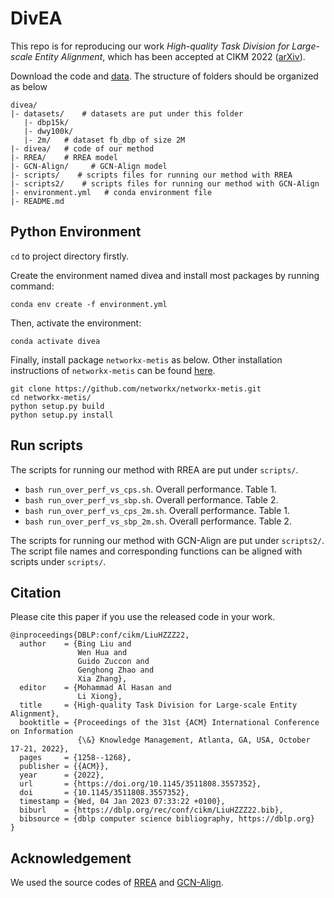 # DivEA

This repo is for reproducing our work *High-quality Task Division for Large-scale Entity Alignment*, which has been accepted at CIKM 2022
([arXiv](https://arxiv.org/pdf/2208.10366.pdf)).

Download the code and [data](https://www.dropbox.com/sh/1ecy19x7j6f4bak/AAA4rY28rizHe1AFlNVlYEAqa?dl=0). The structure of folders should be organized as below
```text
divea/
|- datasets/    # datasets are put under this folder
   |- dbp15k/
   |- dwy100k/
   |- 2m/   # dataset fb_dbp of size 2M
|- divea/   # code of our method
|- RREA/    # RREA model
|- GCN-Align/     # GCN-Align model
|- scripts/    # scripts files for running our method with RREA
|- scripts2/    # scripts files for running our method with GCN-Align
|- environment.yml   # conda environment file
|- README.md
```


## Python Environment

`cd` to project directory firstly. 

Create the environment named divea and install most packages by running command:
```shell
conda env create -f environment.yml
```

Then, activate the environment:
```shell
conda activate divea
```

Finally, install package `networkx-metis` as below. Other installation instructions of `networkx-metis` can be found [here](https://networkx-metis.readthedocs.io/en/latest/install.html).
```shell
git clone https://github.com/networkx/networkx-metis.git
cd networkx-metis/
python setup.py build
python setup.py install
```


## Run scripts

The scripts for running our method with RREA are put under `scripts/`.
* `bash run_over_perf_vs_cps.sh`. Overall performance. Table 1.
* `bash run_over_perf_vs_sbp.sh`. Overall performance. Table 2.
* `bash run_over_perf_vs_cps_2m.sh`. Overall performance. Table 1.
* `bash run_over_perf_vs_sbp_2m.sh`. Overall performance. Table 2.

The scripts for running our method with GCN-Align are put under `scripts2/`. The script file names and corresponding functions can be aligned with scripts under `scripts/`.


## Citation

Please cite this paper if you use the released code in your work.
```
@inproceedings{DBLP:conf/cikm/LiuHZZZ22,
  author    = {Bing Liu and
               Wen Hua and
               Guido Zuccon and
               Genghong Zhao and
               Xia Zhang},
  editor    = {Mohammad Al Hasan and
               Li Xiong},
  title     = {High-quality Task Division for Large-scale Entity Alignment},
  booktitle = {Proceedings of the 31st {ACM} International Conference on Information
               {\&} Knowledge Management, Atlanta, GA, USA, October 17-21, 2022},
  pages     = {1258--1268},
  publisher = {{ACM}},
  year      = {2022},
  url       = {https://doi.org/10.1145/3511808.3557352},
  doi       = {10.1145/3511808.3557352},
  timestamp = {Wed, 04 Jan 2023 07:33:22 +0100},
  biburl    = {https://dblp.org/rec/conf/cikm/LiuHZZZ22.bib},
  bibsource = {dblp computer science bibliography, https://dblp.org}
}
```

## Acknowledgement

We used the source codes of [RREA](https://github.com/MaoXinn/RREA) and [GCN-Align](https://github.com/1049451037/GCN-Align).





